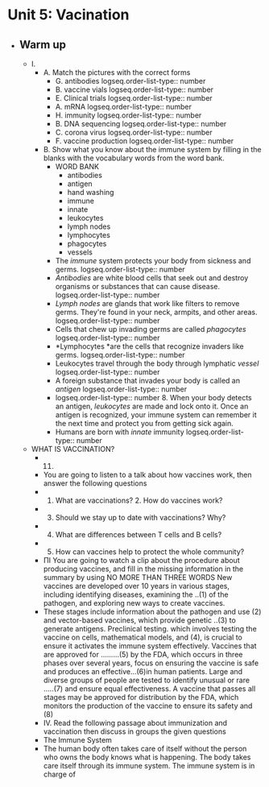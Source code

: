 # Unit 5: Vacination
- ## Warm up
	- I.
		- A. Match the pictures with the correct forms
			- G. antibodies
			  logseq.order-list-type:: number
			- B. vaccine vials
			  logseq.order-list-type:: number
			- E. Clinical trials 
			  logseq.order-list-type:: number
			- A. mRNA
			  logseq.order-list-type:: number
			- H. immunity
			  logseq.order-list-type:: number
			- B. DNA sequencing
			  logseq.order-list-type:: number
			- C. corona virus
			  logseq.order-list-type:: number
			- F. vaccine production
			  logseq.order-list-type:: number
		- B. Show what you know about the immune system by filling in the blanks with the vocabulary words from the word bank.
			- WORD BANK
				- antibodies
				- antigen
				- hand washing
				- immune
				- innate
				- leukocytes
				- lymph nodes
				- lymphocytes
				- phagocytes
				- vessels
			- The *immune* system protects your body from sickness and germs.
			  logseq.order-list-type:: number
			- *Antibodies* are white blood cells that seek out and destroy organisms or substances that can cause disease.
			  logseq.order-list-type:: number
			- *Lymph nodes* are glands that work like filters to remove germs. They're found in your neck, armpits, and other areas.
			  logseq.order-list-type:: number
			- Cells that chew up invading germs are called *phagocytes*
			  logseq.order-list-type:: number
			- *Lymphocytes *are the cells that recognize invaders like germs.
			  logseq.order-list-type:: number
			- Leukocytes travel through the body through lymphatic *vessel*
			  logseq.order-list-type:: number
			- A foreign substance that invades your body is called an *antigen*
			  logseq.order-list-type:: number
			- logseq.order-list-type:: number
			  8. When your body detects an antigen, *leukocytes* are made and lock onto it. Once an antigen is recognized, your immune system can remember it the next time and protect you from getting sick again.
			- Humans are born with *innate* immunity
			  logseq.order-list-type:: number
	- WHAT IS VACCINATION?
		- 11.
		- You are going to listen to a talk about how vaccines work, then answer the following questions
		- 1. What are vaccinations? 2. How do vaccines work?
		- 3. Should we stay up to date with vaccinations? Why?
		- 4. What are differences between T cells and B cells?
		- 5. How can vaccines help to protect the whole community?
		- ΠΙ You are going to watch a clip about the procedure about producing vaccines, and fill in the missing information in the summary by using NO MORE THAN THREE WORDS New vaccines are developed over 10 years in various stages, including identifying diseases, examining the ..(1) of the pathogen, and exploring new ways to create vaccines.
		- These stages include information about the pathogen and use (2) and vector-based vaccines, which provide genetic ..(3) to generate antigens. Preclinical testing. which involves testing the vaccine on cells, mathematical models, and (4), is crucial to ensure it activates the immune system effectively. Vaccines that are approved for .........(5) by the FDA, which occurs in three phases over several years, focus on ensuring the vaccine is safe and produces an effective...(6)in human patients. Large and diverse groups of people are tested to identify unusual or rare .....(7) and ensure equal effectiveness. A vaccine that passes all stages may be approved for distribution by the FDA, which monitors the production of the vaccine to ensure its safety and (8)
		- IV. Read the following passage about immunization and vaccination then discuss in groups the given questions
		- The Immune System
		- The human body often takes care of itself without the person who owns the body knows what is happening. The body takes care itself through its immune system. The immune system is in charge of
